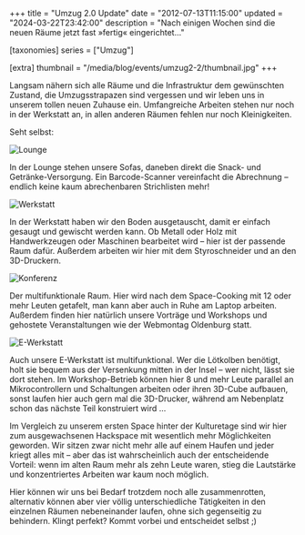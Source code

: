+++
title = "Umzug 2.0 Update"
date = "2012-07-13T11:15:00"
updated = "2024-03-22T23:42:00"
description = "Nach einigen Wochen sind die neuen Räume jetzt fast »fertig« eingerichtet..."

[taxonomies]
series = ["Umzug"]

[extra]
thumbnail = "/media/blog/events/umzug2-2/thumbnail.jpg"
+++

Langsam nähern sich alle Räume und die Infrastruktur dem gewünschten Zustand,
die Umzugsstrapazen sind vergessen und wir leben uns in unserem tollen neuen
Zuhause ein. Umfangreiche Arbeiten stehen nur noch in der Werkstatt an, in
allen anderen Räumen fehlen nur noch Kleinigkeiten.

Seht selbst:

![Lounge](/media/blog/events/umzug2-2/img1.jpg)

In der Lounge stehen unsere Sofas, daneben direkt die Snack- und
Getränke-Versorgung. Ein Barcode-Scanner vereinfacht die Abrechnung – endlich
keine kaum abrechenbaren Strichlisten mehr!

![Werkstatt](/media/blog/events/umzug2-2/img2.jpg)

In der Werkstatt haben wir den Boden ausgetauscht, damit er einfach gesaugt und
gewischt werden kann. Ob Metall oder Holz mit Handwerkzeugen oder Maschinen
bearbeitet wird – hier ist der passende Raum dafür. Außerdem arbeiten wir hier
mit dem Styroschneider und an den 3D-Druckern.

![Konferenz](/media/blog/events/umzug2-2/img3.jpg)

Der multifunktionale Raum. Hier wird nach dem Space-Cooking mit 12 oder mehr
Leuten getafelt, man kann aber auch in Ruhe am Laptop arbeiten. Außerdem finden
hier natürlich unsere Vorträge und Workshops und gehostete Veranstaltungen wie
der Webmontag Oldenburg statt.

![E-Werkstatt](/media/blog/events/Umzug2-2/img4.jpg)

Auch unsere E-Werkstatt ist multifunktional. Wer die Lötkolben benötigt, holt
sie bequem aus der Versenkung mitten in der Insel – wer nicht, lässt sie dort
stehen. Im Workshop-Betrieb können hier 8 und mehr Leute parallel an
Mikrocontrollern und Schaltungen arbeiten oder ihren 3D-Cube aufbauen, sonst
laufen hier auch gern mal die 3D-Drucker, während am Nebenplatz schon das
nächste Teil konstruiert wird ...

Im Vergleich zu unserem ersten Space hinter der Kulturetage sind wir hier zum
ausgewachsenen Hackspace mit wesentlich mehr Möglichkeiten geworden. Wir sitzen
zwar nicht mehr alle auf einem Haufen und jeder kriegt alles mit – aber das ist
wahrscheinlich auch der entscheidende Vorteil: wenn im alten Raum mehr als zehn
Leute waren, stieg die Lautstärke und konzentriertes Arbeiten war kaum noch
möglich.

Hier können wir uns bei Bedarf trotzdem noch alle zusammenrotten, alternativ
können aber vier völlig unterschiedliche Tätigkeiten in den einzelnen Räumen
nebeneinander laufen, ohne sich gegenseitig zu behindern. Klingt perfekt? Kommt
vorbei und entscheidet selbst ;)


